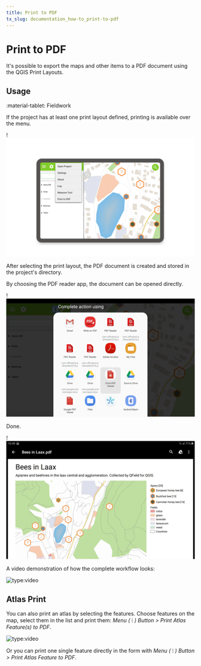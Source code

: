```yaml
---
title: Print to PDF
tx_slug: documentation_how-to_print-to-pdf
---
```


# Print to PDF

It's possible to export the maps and other items to a PDF document using the QGIS Print Layouts.

## Usage
:material-tablet: Fieldwork

If the project has at least one print layout defined, printing is
available over the menu.

!![](../assets/images/print_menu.png)

After selecting the print layout, the PDF document is created and stored
in the project's directory.

By choosing the PDF reader app, the document can be opened directly.

!![](../assets/images/print_open.jpg)

Done.

!![](../assets/images/print_document.jpg)

A video demonstration of how the complete workflow looks:

![type:video](https://player.vimeo.com/video/499566180)

## Atlas Print

You can also print an atlas by selecting the features. Choose features on the map, select them in the list and print them: *Menu ( ⁝ ) Button > Print Atlas Feature(s) to PDF*.

![type:video](https://player.vimeo.com/video/604740848)

Or you can print one single feature directly in the form with *Menu ( ⁝ ) Button > Print Atlas Feature to PDF*.
